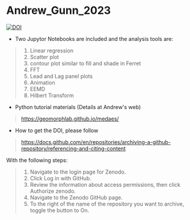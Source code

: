 # Andrew_Gunn_2023

<a href="https://zenodo.org/badge/latestdoi/645121988"><img src="https://zenodo.org/badge/645121988.svg" alt="DOI"></a>

* Two Jupytor Notebooks are included and the analysis tools are:
> 1. Linear regression
> 2. Scatter plot
> 3. contour plot similar to fill and shade in Ferret
> 4. FFT
> 5. Lead and Lag panel plots
> 6. Animation
> 7. EEMD
> 8. Hilbert Transform 

* Python tutorial materials (Details at Andrew's web)
> https://geomorphlab.github.io/medaes/

* How to get the DOI, please follow 
> https://docs.github.com/en/repositories/archiving-a-github-repository/referencing-and-citing-content

With the following steps:
> 1. Navigate to the login page for Zenodo.
> 2. Click Log in with GitHub.
> 3. Review the information about access permissions, then click Authorize zenodo.
> 4. Navigate to the Zenodo GitHub page.
> 5. To the right of the name of the repository you want to archive, toggle the button to On.


